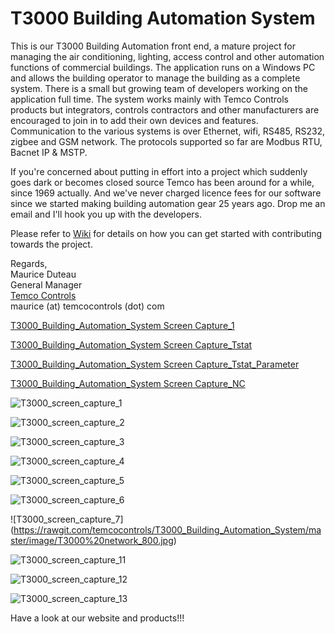 T3000 Building Automation System
================================

This is our T3000 Building Automation front end, a mature project for managing the air conditioning, lighting, access control and other automation functions of commercial buildings. The application runs on a Windows PC and allows the building operator to manage the building as a complete system. There is a small but growing team of developers working on the application full time. The system works mainly with Temco Controls products but integrators, controls contractors and other manufacturers are encouraged to join in to add their own devices and features. Communication to the various systems is over Ethernet, wifi, RS485, RS232, zigbee and GSM network. The protocols supported so far are Modbus RTU, Bacnet IP & MSTP.

If you're concerned about putting in effort into a project which suddenly goes dark or becomes closed source Temco has been around for a while, since 1969 actually. And we've never charged licence fees for our software since we started making building automation gear 25 years ago. Drop me an email and I'll hook you up with the developers.

Please refer to [Wiki](https://github.com/temcocontrols/T3000_Building_Automation_System/wiki) for details on how you can get started with contributing towards the project. 

Regards,   
Maurice Duteau     
General Manager    
[Temco Controls](http://www.temcocontrols.com/)    
maurice (at) temcocontrols (dot) com

[T3000_Building_Automation_System Screen Capture_1](http://is200.imagesocket.com/images/2013/05/22/2613961-tt4c.jpg)


[T3000_Building_Automation_System Screen Capture_Tstat](http://is200.imagesocket.com/images/2013/05/22/2613968-bkdu.jpg)


[T3000_Building_Automation_System Screen Capture_Tstat_Parameter](http://is100.imagesocket.com/images/2013/05/22/2613976-ddhj.jpg)


[T3000_Building_Automation_System Screen Capture_NC](http://is200.imagesocket.com/images/2013/05/22/2613977-u9dw.jpg)

![T3000_screen_capture_1](http://www.4shared.com/download/2HDba9or/1_online.bmp)     

![T3000_screen_capture_2](http://www.4shared.com/download/NF9J9Kxq/2_online.bmp)     

![T3000_screen_capture_3](http://www.4shared.com/download/lADm6SHp/3_online.bmp)     

![T3000_screen_capture_4](http://www.4shared.com/download/ZQNKCZh4/4_online.bmp)     

![T3000_screen_capture_5](http://www.4shared.com/download/HxPi2ZG-/5_online.bmp)     

![T3000_screen_capture_6](http://www.4shared.com/download/e5UYnrBu/6_online.bmp)     

![T3000_screen_capture_7] (https://rawgit.com/temcocontrols/T3000_Building_Automation_System/master/image/T3000%20network_800.jpg)

![T3000_screen_capture_11](http://www.4shared.com/download/vu8fHhq5/11_online.bmp)     

![T3000_screen_capture_12](http://www.4shared.com/download/JtrqZSYn/12_online.bmp)     

![T3000_screen_capture_13](http://www.4shared.com/download/kDjeOQpR/13_online.bmp)      

Have a look at our website and products!!!     

